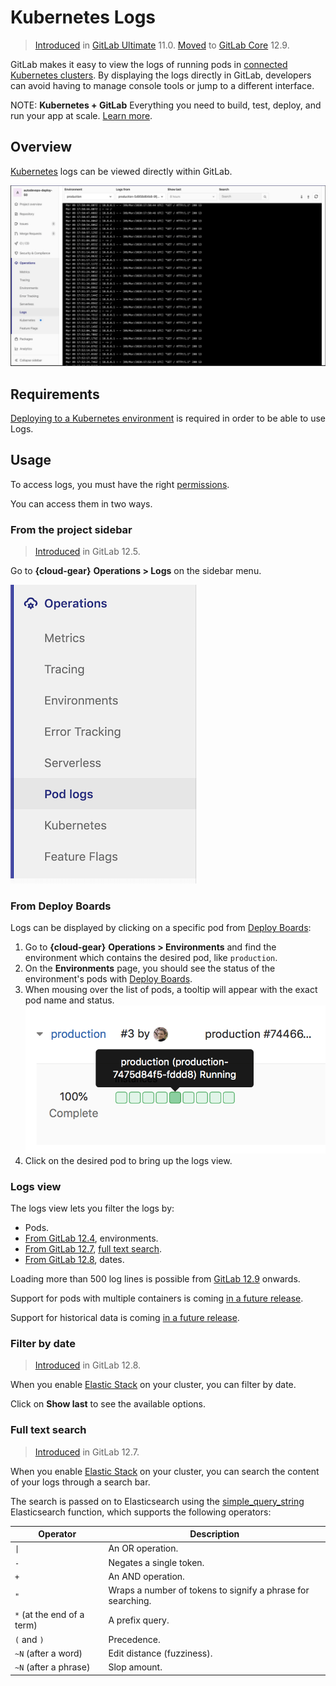 # Kubernetes Logs

> [Introduced](https://gitlab.com/gitlab-org/gitlab/issues/4752) in [GitLab Ultimate](https://about.gitlab.com/pricing/) 11.0.
> [Moved](https://gitlab.com/gitlab-org/gitlab/-/merge_requests/25455) to [GitLab Core](https://about.gitlab.com/pricing/) 12.9.

GitLab makes it easy to view the logs of running pods in [connected Kubernetes clusters](index.md).
By displaying the logs directly in GitLab, developers can avoid having to manage console tools or jump to a different interface.

NOTE: **Kubernetes + GitLab**
Everything you need to build, test, deploy, and run your app at scale.
[Learn more](https://about.gitlab.com/solutions/kubernetes/).

## Overview

[Kubernetes](https://kubernetes.io) logs can be viewed directly within GitLab.

![Pod logs](img/kubernetes_pod_logs_v12_9.png)

## Requirements

[Deploying to a Kubernetes environment](../deploy_boards.md#enabling-deploy-boards) is required in order to be able to use Logs.

## Usage

To access logs, you must have the right [permissions](../../permissions.md#project-members-permissions).

You can access them in two ways.

### From the project sidebar

> [Introduced](https://gitlab.com/gitlab-org/gitlab-foss/-/merge_requests/22011) in GitLab 12.5.

Go to **{cloud-gear}** **Operations > Logs** on the sidebar menu.

![Sidebar menu](img/sidebar_menu_pod_logs_v12_5.png)

### From Deploy Boards

Logs can be displayed by clicking on a specific pod from [Deploy Boards](../deploy_boards.md):

1. Go to **{cloud-gear}** **Operations > Environments** and find the environment which contains the desired pod, like `production`.
1. On the **Environments** page, you should see the status of the environment's pods with [Deploy Boards](../deploy_boards.md).
1. When mousing over the list of pods, a tooltip will appear with the exact pod name and status.
   ![Deploy Boards pod list](img/pod_logs_deploy_board.png)
1. Click on the desired pod to bring up the logs view.

### Logs view

The logs view lets you filter the logs by:

- Pods.
- [From GitLab 12.4](https://gitlab.com/gitlab-org/gitlab/issues/5769), environments.
- [From GitLab 12.7](https://gitlab.com/gitlab-org/gitlab/-/merge_requests/21656), [full text search](#full-text-search).
- [From GitLab 12.8](https://gitlab.com/gitlab-org/gitlab/issues/197879), dates.

Loading more than 500 log lines is possible from [GitLab 12.9](https://gitlab.com/gitlab-org/gitlab/-/issues/198050) onwards.

Support for pods with multiple containers is coming [in a future release](https://gitlab.com/gitlab-org/gitlab/issues/13404).

Support for historical data is coming [in a future release](https://gitlab.com/gitlab-org/gitlab/issues/196191).

### Filter by date

> [Introduced](https://gitlab.com/gitlab-org/gitlab/issues/197879) in GitLab 12.8.

When you enable [Elastic Stack](../../clusters/applications.md#elastic-stack) on your cluster, you can filter by date.

Click on **Show last** to see the available options.

### Full text search

> [Introduced](https://gitlab.com/gitlab-org/gitlab/-/merge_requests/21656) in GitLab 12.7.

When you enable [Elastic Stack](../../clusters/applications.md#elastic-stack) on your cluster,
you can search the content of your logs through a search bar.

The search is passed on to Elasticsearch using the [simple_query_string](https://www.elastic.co/guide/en/elasticsearch/reference/current/query-dsl-simple-query-string-query.html)
Elasticsearch function, which supports the following operators:

| Operator                   | Description                                                |
|----------------------------|------------------------------------------------------------|
|  `\|`                      | An OR operation.                                            |
| `-`                        | Negates a single token.                                     |
| `+`                        | An AND operation.                                           |
| `"`                        | Wraps a number of tokens to signify a phrase for searching. |
| `*` (at the end of a term) | A prefix query.                                             |
| `(` and `)`                | Precedence.                                                 |
| `~N` (after a word)        | Edit distance (fuzziness).                                  |
| `~N` (after a phrase)      | Slop amount.                                                |
